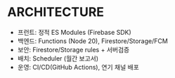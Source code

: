 # ARCHITECTURE
- 프런트: 정적 ES Modules (Firebase SDK)
- 백엔드: Functions (Node 20), Firestore/Storage/FCM
- 보안: Firestore/Storage rules + 서버검증
- 배치: Scheduler (월간 보고서)
- 운영: CI/CD(GitHub Actions), 연기 채널 배포